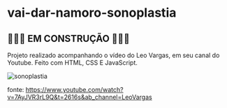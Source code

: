 # vai-dar-namoro-sonoplastia

## 🚧🚧🚧 EM CONSTRUÇÃO 🚧🚧🚧 ##

Projeto realizado acompanhando o vídeo do Leo Vargas, em seu canal do Youtube. Feito com HTML, CSS E JavaScript.

![sonoplastia](https://github.com/Caiopadilha2/vai-dar-namoro-sonoplastia/assets/93008562/ad9afa27-97af-45b7-a707-53263edb7ef8)

fonte: https://www.youtube.com/watch?v=7AyJVR3rL9Q&t=2616s&ab_channel=LeoVargas
